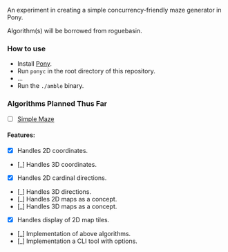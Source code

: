 An experiment in creating a simple concurrency-friendly maze generator in Pony.

Algorithm(s) will be borrowed from roguebasin.

### How to use
* Install [Pony](https://github.com/ponylang/ponyc/blob/master/README.md#installation).
* Run `ponyc` in the root directory of this repository.
* ...
* Run the `./amble` binary.

### Algorithms Planned Thus Far
* [ ] [Simple Maze](http://www.roguebasin.com/index.php?title=Simple_maze#Maze_Generator_in_Javascript)

#### Features:

* [X] Handles 2D coordinates.
* [_] Handles 3D coordinates.
* [X] Handles 2D cardinal directions.
* [_] Handles 3D directions.
* [_] Handles 2D maps as a concept.
* [_] Handles 3D maps as a concept.
* [X] Handles display of 2D map tiles.
* [_] Implementation of above algorithms.
* [_] Implementation a CLI tool with options.